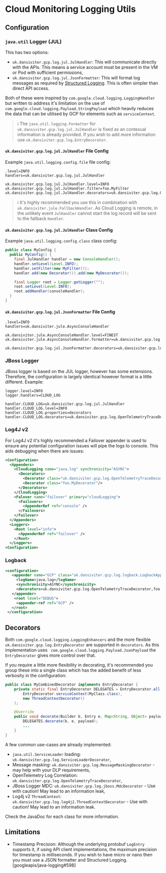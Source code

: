 # Cloud Monitoring Logging Utils #

## Configuration ##

### `java.util` Logger (JUL) ###

This has two options:
* `uk.dansiviter.gcp.log.jul.JulHandler`: This will communicate directly with the APIs. This means a service account must be present in the VM or Pod with sufficient permissions,
* `uk.dansiviter.gcp.log.jul.JsonFormatter`: This will format log messages as required by [Structured Logging](https://cloud.google.com/logging/docs/structured-logging). This is often simpler than direct API access.

Both of these were inspired by `com.google.cloud.logging.LoggingHandler` but written to address it's limitation on the use of `com.google.cloud.logging.Payload.StringPayload` which heavily reduces the data that can be utilised by GCP for elements such as `serviceContext`.

> :information_source: The `java.util.logging.Formatter` for `uk.dansiviter.gcp.log.jul.JulHandler` is fixed as an contexual information is already provided. If you wish to add more information use `uk.dansiviter.gcp.log.EntryDecorator`.

#### `uk.dansiviter.gcp.log.jul.JulHandler` File Config ####

Example `java.util.logging.config.file` file config:

```
.level=INFO
handlers=uk.dansiviter.gcp.log.jul.JulHandler

uk.dansiviter.gcp.log.jul.JulHandler.level=INFO
uk.dansiviter.gcp.log.jul.JulHandler.filter=foo.MyFilter
uk.dansiviter.gcp.log.jul.JulHandler.decorators=uk.dansiviter.gcp.log.OpenTelemetryTraceDecorator,foo.MyDecorator
```

> :information_source: It's highly recommended you use this in combination with `uk.dansiviter.jule.FallbackHandler`. As Cloud Logging is remote, in the unlikely event `JulHandler` cannot start the log record will be sent to the fallback `Handler`.

#### `uk.dansiviter.gcp.log.jul.JulHandler` Class Config ####

Example `java.util.logging.config.class` class config:

```java
public class MyConfig {
  public MyConfig() {
    final JulHandler handler = new ConsoleHandler();
    handler.setLevel(Level.INFO);
    handler.setFilter(new MyFilter());
    handler.add(new Decorator()).add(new MyDecorator());

    final Logger root = Logger.getLogger("");
    root.setLevel(Level.INFO);
    root.addHandler(consoleHandler);
  }
}
```

#### `uk.dansiviter.gcp.log.jul.JsonFormatter` File Config ####

```
.level=INFO
handlers=uk.dansiviter.jule.AsyncConsoleHandler

uk.dansiviter.jule.AsyncConsoleHandler.level=FINEST
uk.dansiviter.jule.AsyncConsoleHandler.formatter=uk.dansiviter.gcp.log.jul.JsonFormatter

uk.dansiviter.gcp.log.jul.JsonFormatter.decorators=uk.dansiviter.gcp.log.OpenTelemetryTraceDecorator
```

### JBoss Logger ###

JBoss logger is based on the JUL logger, however has some extensions. Therefore, the configuration is largely identical however format is a little different. Example:

```
logger.level=INFO
logger.handlers=CLOUD_LOG

handler.CLOUD_LOG=uk.dansiviter.gcp.log.jul.JulHandler
handler.CLOUD_LOG.level=INFO
handler.CLOUD_LOG.properties=decorators
handler.CLOUD_LOG.decorators=uk.dansiviter.gcp.log.OpenTelemetryTraceDecorator,foo.MyDecorator
```

### Log4J v2 ###

For Log4J v2 it's highly recommended a Failover appender is used to ensure any potential configuration issues will pipe the logs to console. This aids debugging when there are issues:

```xml
<Configuration>
  <Appenders>
    <CloudLogging name="java.log" synchronicity="ASYNC">
      <Decorators>
        <Decorator class="uk.dansiviter.gcp.log.OpenTelemetryTraceDecorator"/>
        <Decorator class="foo.MyDecorator"/>
      </Decorators>
    </CloudLogging>
    <Falover name="failover" primary="cloudLogging">
      <Failovers>
        <AppenderRef ref="console" />
      </Failovers>
    </Failover>
  </Appenders>
  <Loggers>
    <Root level="info">
      <AppenderRef ref="failover" />
    </Root>
  </Loggers>
<Configuration>
```

### Logback ###

```xml
<configuration>
   <appender name="GCP" class="uk.dansiviter.gcp.log.logback.LogbackAppender">
     <logName>java.log</logName>
     <synchronicity>ASYNC</synchronicity>
     <decorators>uk.dansiviter.gcp.log.OpenTelemetryTraceDecorator,foo.MyDecorator</decorators>
   </appender>
    <root level="DEBUG">
     <appender-ref ref="GCP" />
   </root>
 </configuration>
```

## Decorators ##

Both `com.google.cloud.logging.LoggingEnhancers` and the more flexible `uk.dansiviter.gcp.log.EntryDecorator` are supported in `decorators`. As this implementation uses ` com.google.cloud.logging.Payload.JsonPayload` the `EntryDecorator` gives more control over that.

If you require a little more flexibility in decorating, it's recommended you group these into a single class which has the added benefit of less verbosity in the configuration:

```java
public class MyCombinedDecorator implements EntryDecorator {
	private static final EntryDecorator DELEGATES = EntryDecorator.all(
		EntryDecorator.serviceContext(MyClass.class),
		new ThreadContextDecorator()
	);

	@Override
	public void decorate(Builder b, Entry e, Map<String, Object> payload) {
		DELEGATES.decorate(b, e, payload);
		...
	}
}
```

A few common use-cases are already implemented:

* `java.util.ServiceLoader` loading: `uk.dansiviter.gcp.log.ServiceLoaderDecorator`,
* Message masking: `uk.dansiviter.gcp.log.MessageMaskingDecorator` - may help with your DLP requirements,
* OpenTelemetry Log Correlation: `uk.dansiviter.gcp.log.OpenTelemetryTraceDecorator`,
* JBoss Logger MDC: `uk.dansiviter.gcp.log.jboss.MdcDecorator` - Use with caution! May lead to an information leak,
* Log4j v2 `ThreadContext`: `uk.dansiviter.gcp.log.log4j2.ThreadContextDecorator` - Use with caution! May lead to an information leak.

Check the JavaDoc for each class for more information.


## Limitations

* Timestamp Precision: Although the underlying protobuf `LogEntry` supports it, if using API client implementations, the maximum precision for timestamp is milliseconds. If you wish to have micro or nano then you must use a JSON formatter and Structured Logging. [googleapis/java-logging#598]
